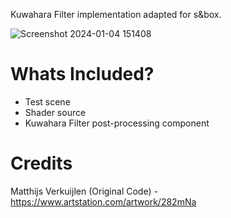 Kuwahara Filter implementation adapted for s&box.

![Screenshot 2024-01-04 151408](https://github.com/QuackCola/sbox-kuwahara-filter/assets/23345567/e95fc925-3601-4375-9c3a-021761b1185e)

# Whats Included?
* Test scene
* Shader source
* Kuwahara Filter post-processing component

# Credits
Matthijs Verkuijlen (Original Code) - https://www.artstation.com/artwork/282mNa
